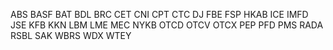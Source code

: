 
ABS
BASF
BAT
BDL
BRC
CET
CNI
CPT
CTC
DJ
FBE
FSP
HKAB
ICE
IMFD
JSE
KFB
KKN
LBM
LME
MEC
NYKB
OTCD
OTCV
OTCX
PEP
PFD
PMS
RADA
RSBL
SAK
WBRS
WDX
WTEY
